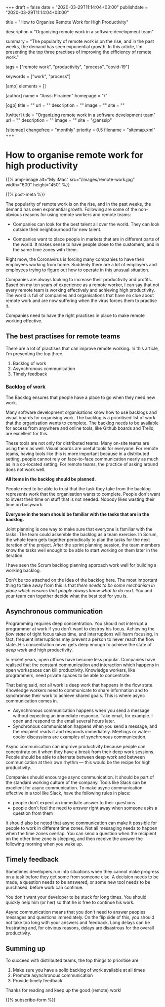 +++
draft = false
date = "2020-03-29T11:14:04+03:00"
publishdate = "2020-03-29T11:14:04+03:00"

title = "How to Organise Remote Work for High Productivity"

description = "Organizing remote work in a software development team"

summary = "The popularity of remote work is on the rise, and in the past weeks, the demand has seen exponential growth. In this article, I’m presenting the top three practises of improving the efficiency of remote work."

tags = ["remote work", "productivity", "process", "covid-19"]

keywords = ["work", "process"]

[amp]
    elements = []

[author]
    name = "Anssi Piirainen"
    homepage = "/"

[ogp]
    title = ""
    url = ""
    description = ""
    image = ""
    site = ""

[twitter]
    title = "Organizing remote work in a software development team"
    url = ""
    description = ""
    image = ""
    site = "@anssip"

[sitemap]
    changefreq = "monthly"
    priority = 0.5
    filename = "sitemap.xml"
+++

# How to organise remote work for high productivity

{{% amp-image alt="My iMac" src="/images/remote-work.jpg" width="600" height="450" %}}
 
{{% post-meta %}}


The popularity of remote work is on the rise, and in the past weeks, the demand has seen exponential growth.  Following are some of the non-obvious reasons for using remote workers and remote teams:   

* Companies can look for the best talent all over the world. They can look outside their neighbourhood for new talent. 

* Companies want to place people in markets that are in different parts of the world. It makes sense to have people close to the customers, and in the same time zones with them.  

Right mow, the Coronavirus is forcing many companies to have their employees working from home. Suddenly there are a lot of employers and employees trying to figure out how to operate in this unusual situation.  

Companies are always looking to increase their productivity and profits. Based on my ten years of experience as a remote worker, I can say that not every remote team is working effectively and achieving high productivity. The world is full of companies and organisations that have no clue about remote work and are now suffering when the virus forces them to practise it. 

Companies need to have the right practises in place to make remote working effective.   

## The best practises for remote teams  

There are a lot of practises that can improve remote working. In this article, I'm presenting the top three.   

1. Backlog of work 
2. Asynchronous communication 
3. Timely feedback  

### Backlog of work 

The Backlog ensures that people have a place to go when they need new work.   

Many software development organisations know how to use backlogs and visual boards for organising work. The backlog is a prioritised list of work that the organisation wants to complete. The backlog needs to be available for access from anywhere and online tools, like Github boards and Trello, are excellent for this.  

These tools are not only for distributed teams: Many on-site teams are using them as well.  Visual boards are useful tools for everyone. For remote teams, having tools like this is more important because in a distributed setting, people cannot rely on face-to-face communication nearly as much as in a co-located setting. For remote teams, the practice of asking around does not work well.  

**All items in the backlog should be planned.**

People need to be able to trust that the task they take from the backlog represents work that the organisation wants to complete. People don't want to invest their time on stuff that is not needed. Nobody likes wasting their time on busywork.  

**Everyone in the team should be familiar with the tasks that are in the backlog.**

Joint planning is one way to make sure that everyone is familiar with the tasks. The team could assemble the backlog as a team exercise. In Scrum, the whole team gets together periodically to plan the tasks for the next iteration of the project. After the sprint planning session,  the team members know the tasks well enough to be able to start working on them later in the iteration.   

I have seen the Scrum backlog planning approach work well for building a working backlog.   

Don't be too attached on the idea of the backlog here. The most important thing to take away from this is that *there needs to be some mechanism in place which ensures that people always know what to do next*. You and your team can together decide what the best tool for you is.

## Asynchronous communication  

Programming requires deep concentration. You should not interrupt a programmer at work if you don't want to destroy his focus. Achieving the *flow state* of tight focus takes time, and interruptions will harm focusing. In fact, frequent interruptions may prevent a person to never reach the flow state. His concentration never gets deep enough to achieve the state of *deep work* and high productivity. 

In recent years, open offices have become less popular. Companies have realised that the constant communication and interaction which happens in open workspaces can kill productivity. Knowledge workers, like programmers, need private spaces to be able to concentrate.  

That being said, not all work is deep work that happens in the flow state. Knowledge workers need to communicate to share information and to synchronise their work to achieve shared goals. This is where async communication comes in.    

- Asynchronous communication happens when you send a message without expecting an immediate response. Take email, for example. I open and respond to the email several hours later.  
- Synchronous communication happens when you send a message, and the recipient reads it and responds immediately. Meetings or water-cooler discussions are examples of synchronous communication.   

Async communication can improve productivity because people can concentrate on it when they have a break from their deep work sessions. People should be able to alternate between  deep work and between communication at their own rhythm — this would be the recipe for high productivity.  

Companies should encourage async communication. It should be part of the standard working culture of the company. Tools like Slack can be excellent for async communication. To make async communication effective in a tool like Slack, have the following rules in place:  

- people don't expect an immediate answer to their questions 
- people don't feel the need to answer right away when someone asks a question from them  

It should also be noted that async communication can make it possible for people to work in different time zones. Not all messaging needs to happen when the time zones overlap. You can send a question when the recipient on the other time zone is sleeping, and then receive the answer the following morning when you wake up.  

## Timely feedback  

Sometimes developers run into situations when they cannot make progress on a task before they get some from someone else. A decision needs to be made, a question needs to be answered, or some new tool needs to be purchased, before work can continue.  

You don't want your developer to be stuck for long times. You should quickly help him (or her) so that he is free to continue his work.  

Async communication means that you don't need to answer peoples messages and questions immediately. On the flip side of this, you should not take too long with your answers and feedback. Long delays can be frustrating and, for obvious reasons,  delays are disastrous for the overall productivity. 

## Summing up  

To succeed with distributed teams, the top things to prioritise are:  

1. Make sure you have a solid backlog of work available at all times 
2. Promote asynchronous communication 
3. Provide timely feedback  

Thanks for reading and keep up the good (remote) work! 

{{% subscribe-form %}}
